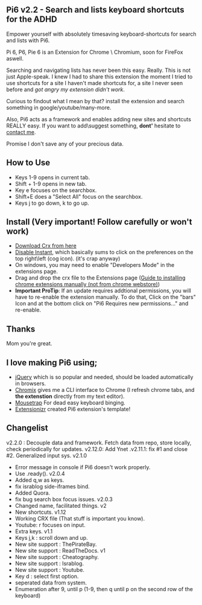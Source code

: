 ## Pi6 v2.2 - Search and lists keyboard shortcuts for the ADHD
Empower yourself with absolutely timesaving keyboard-shortcuts for search and lists with Pi6.

Pi 6, P6, Pie 6 is an Extension for Chrome \ Chromium, soon for FireFox aswell.

Searching and navigating lists has never been this easy. Really. This is not just Apple-speak.
I knew I had to share this extension the moment I tried to use shortcuts for a site I haven't made shortcuts for, a site I never seen before and *got angry my extension didn't work*.

Curious to findout what I mean by that? install the extension and search something in google/youtube/many-more.

Also, Pi6 acts as a framework and enables adding new sites and shortcuts REALLY easy. If you want to add\suggest something, **dont'** hesitate to [contact me](364saga@gmail.com).

Promise I don't save any of your precious data.

## How to Use
 - Keys 1-9 opens in current tab.
 - Shift + 1-9 opens in new tab.
 - Key e focuses on the searchbox.
 - Shift+E does a "Select All" focus on the searchbox.
 - Keys j to go down, k to go up.

## Install (Very important! Follow carefully or won't work)
- [Download Crx from here](https://github.com/wildeyes/Pi6/raw/master/pi6.crx)
- [Disable Instant](https://www.google.com/search?q=disable+google+instant), which basically sums to click on the preferences on the top right\left (cog icon). (it's crap anyway)
- On windows, you may need to enable "Developers Mode" in the extensions page.
- Drag and drop the crx file to the Extensions page ([Guide to installing chrome extensions manually (not from chrome webstore)](https://www.google.com/search?q=how+to+install+chrome+extensions+manually))
- **Important ProTip**: If an update requires addtional permissions, you will have to re-enable the extension manually. To do that, Click on the "bars" Icon and at the bottom click on "Pi6 Requires new permissions..." and re-enable.

## Thanks
Mom you're great.

## I love making Pi6 using;
- [jQuery](http://jquery.com/) which is so popular and needed, should be loaded automatically in browsers.
- [Chromix](https://github.com/smblott-github/chromix) gives me a CLI interface to Chrome (I refresh chrome tabs, and **the extenstion** directly from my text editor).
- [Mousetrap](http://craig.is/killing/mice) For dead easy keyboard binging.
- [Extensionizr](http://extensionizr.com) created Pi6 extension's template!

## Changelist
v2.2.0 : Decouple data and framework. Fetch data from repo, store locally, check periodically for updates.
v2.12.0: Add Ynet
.v2.11.1: fix #1 and close #2. Generalized input sys.
v2.1.0
- Error message in console if Pi6 doesn't work properly.
- Use .ready().
v2.0.4
- Added q,w as keys.
- fix israblog side-iframes bind.
- Added Quora.
- fix bug search box focus issues.
v2.0.3
 - Changed name, facilitated things.
v2
 - New shortcuts.
v1.12
 - Working CRX file (That stuff is important you know).
 - Youtube: r focuses on input.
 - Extra keys.
v1.1
 - Keys j,k : scroll down and up.
 - New site support : ThePirateBay.
 - New site support : ReadTheDocs.
v1
 - New site support : Cheatography.
 - New site support : Israblog.
 - New site support : Youtube.
 - Key d : select first option.
 - seperated data from system.
 - Enumeration after 9, until p (1-9, then q until p on the second row of the keyboard)